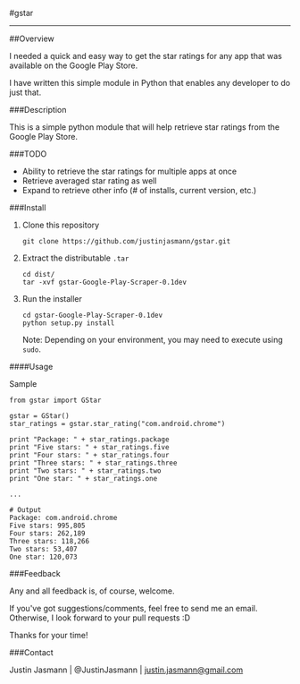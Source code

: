 #gstar
***
##Overview

I needed a quick and easy way to get the star ratings for any app that was available on the Google Play Store.

I have written this simple module in Python that enables any developer to do just that.

###Description

This is a simple python module that will help retrieve star ratings from the Google Play Store.

###TODO

* Ability to retrieve the star ratings for multiple apps at once
* Retrieve averaged star rating as well
* Expand to retrieve other info (# of installs, current version, etc.)

###Install

1. Clone this repository

	```
	git clone https://github.com/justinjasmann/gstar.git
	```

2. Extract the distributable `.tar`

	```
	cd dist/
	tar -xvf gstar-Google-Play-Scraper-0.1dev
	```
	
3. Run the installer

	```
	cd gstar-Google-Play-Scraper-0.1dev
	python setup.py install
	```
	
	Note: Depending on your environment, you may need to execute using `sudo`. 

####Usage

Sample

	from gstar import GStar

	gstar = GStar()
	star_ratings = gstar.star_rating("com.android.chrome")

	print "Package: " + star_ratings.package
	print "Five stars: " + star_ratings.five
	print "Four stars: " + star_ratings.four
	print "Three stars: " + star_ratings.three
	print "Two stars: " + star_ratings.two
	print "One star: " + star_ratings.one
	
	...
	
	# Output
	Package: com.android.chrome
	Five stars: 995,805
	Four stars: 262,189
	Three stars: 118,266
	Two stars: 53,407
	One star: 120,073


###Feedback

Any and all feedback is, of course, welcome. 

If you've got suggestions/comments, feel free to send me an email. Otherwise, I look forward to your pull requests :D

Thanks for your time!

###Contact

Justin Jasmann | @JustinJasmann | <justin.jasmann@gmail.com>
